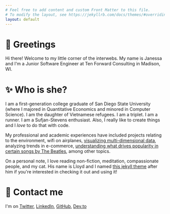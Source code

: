 ```yaml
---
# Feel free to add content and custom Front Matter to this file.
# To modify the layout, see https://jekyllrb.com/docs/themes/#overriding-theme-defaults
layout: default
---
```


# 🔮 Greetings
Hi there! Welcome to my little corner of the interwebs. My name is Janessa and I'm a Junior Software Engineer at Ten Forward Consulting in Madison, WI.

# ✨ Who is she?

I am a first-generation college graduate of San Diego State University (where I majored in Quantitative Economics and minored in Computer Science). I am the daughter of Vietnamese refugees. I am a triplet. I am a runner. I am a Sufjan-Stevens enthusiast. Also, I really like to create things and I *love* to do that with code.

My professional and academic experiences have included projects relating to the environment, wifi on airplanes, <a href="https://sites.google.com/site/tranjanessa/home/lorenzanimations">visualizing multi-dimensional data</a>, analyzing trends in e-commerce, <a href="https://github.com/janessatran/beatlesmusicanalysis/blob/master/JanessaTranMLRPaper.pdf">understanding what drives popularity in certain songs by The Beatles</a>, among other topics.

On a personal note, I love reading non-fiction, meditation, compassionate people, and my cat. His name is Lloyd and I named [this jekyll theme](https://github.com/janessatran/laloyd) after him if you're interested in checking it out and using it!

# 🦉 Contact me
I'm on [Twitter](https://twitter.com/janessatran_), [LinkedIn](https://linkedin.com/in/janessatran), [GitHub](https://github.com/janessatran), [Dev.to](https://dev.to/janessatran)





